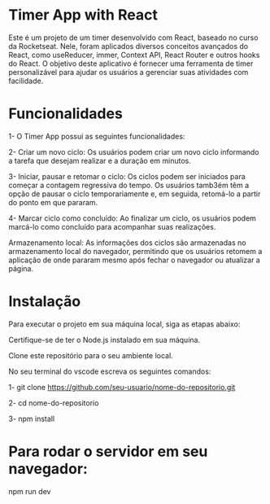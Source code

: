 # Timer App with React

Este é um projeto de um timer desenvolvido com React, baseado no curso da Rocketseat. Nele, foram aplicados diversos conceitos avançados do React, como useReducer, immer, Context API, React Router e outros hooks do React. O objetivo deste aplicativo é fornecer uma ferramenta de timer personalizável para ajudar os usuários a gerenciar suas atividades com facilidade.

# Funcionalidades

1- O Timer App possui as seguintes funcionalidades:

2- Criar um novo ciclo: Os usuários podem criar um novo ciclo informando a tarefa que desejam realizar e a duração em minutos.

3- Iniciar, pausar e retomar o ciclo: Os ciclos podem ser iniciados para começar a contagem regressiva do tempo. Os usuários tamb3ém têm a opção de pausar o ciclo temporariamente e, em seguida, retomá-lo a partir do ponto em que pararam.

4- Marcar ciclo como concluído: Ao finalizar um ciclo, os usuários podem marcá-lo como concluído para acompanhar suas realizações.

Armazenamento local: As informações dos ciclos são armazenadas no armazenamento local do navegador, permitindo que os usuários retomem a aplicação de onde pararam mesmo após fechar o navegador ou atualizar a página.

# Instalação

Para executar o projeto em sua máquina local, siga as etapas abaixo:

Certifique-se de ter o Node.js instalado em sua máquina.

Clone este repositório para o seu ambiente local.

No seu terminal do vscode escreva os seguintes comandos:

1- git clone https://github.com/seu-usuario/nome-do-repositorio.git

2- cd nome-do-repositorio

3- npm install

# Para rodar o servidor em seu navegador:

npm run dev
